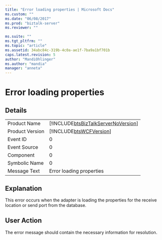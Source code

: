 ```yaml
---
title: "Error loading properties | Microsoft Docs"
ms.custom: ""
ms.date: "06/08/2017"
ms.prod: "biztalk-server"
ms.reviewer: ""

ms.suite: ""
ms.tgt_pltfrm: ""
ms.topic: "article"
ms.assetid: 34abc84c-319b-4c0a-ae1f-7ba9a1bf701b
caps.latest.revision: 5
author: "MandiOhlinger"
ms.author: "mandia"
manager: "anneta"
---
```

# Error loading properties
## Details  
  
|                 |                                                                                    |
|-----------------|------------------------------------------------------------------------------------|
|  Product Name   | [!INCLUDE[btsBizTalkServerNoVersion](../includes/btsbiztalkservernoversion-md.md)] |
| Product Version |             [!INCLUDE[btsWCFVersion](../includes/btswcfversion-md.md)]             |
|    Event ID     |                                         0                                          |
|  Event Source   |                                         0                                          |
|    Component    |                                         0                                          |
|  Symbolic Name  |                                         0                                          |
|  Message Text   |                              Error loading properties                              |
  
## Explanation  
 This error occurs when the adapter is loading the properties for the receive location or send port from the database.  
  
## User Action  
 The error message should contain the necessary information for resolution.